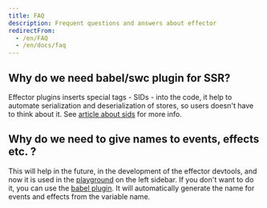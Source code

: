 ```yaml
---
title: FAQ
description: Frequent questions and answers about effector
redirectFrom:
  - /en/FAQ
  - /en/docs/faq
---
```


## Why do we need babel/swc plugin for SSR?

Effector plugins inserts special tags - SIDs - into the code, it help to automate serialization and deserialization of stores, so users doesn't have to think about it. See [article about sids](/en/explanation/sids) for more info.

## Why do we need to give names to events, effects etc. ?

This will help in the future, in the development of the effector devtools, and now it is used in the [playground](https://share.effector.dev) on the left sidebar.
If you don't want to do it, you can use the [babel plugin](https://www.npmjs.com/package/@effector/babel-plugin). It will automatically generate the name for events and effects from the variable name.
